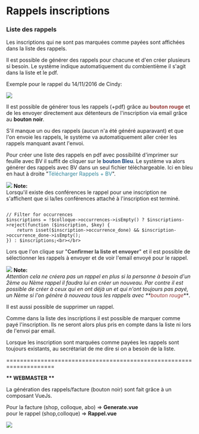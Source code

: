 Rappels inscriptions
====================

### Liste des rappels

Les inscriptions qui ne sont pas marquées comme payées sont affichées dans la liste des rappels.

Il est possible de générer des rappels pour chacune et d'en créer plusieurs si besoin. Le système indique automatiquement du combientième il s'agit dans la liste et le pdf.

Exemple pour le rappel du 14/11/2016 de Cindy:

![](https://library.test/images/O503erVDjyvcAuwW0plvcGTIpyONL4fuJqtFT76a.png)  
  
Il est possible de générer tous les rappels (+pdf) grâce au **<span style="color: rgb(149, 55, 52);">bouton rouge</span>** et de les envoyer directement aux détenteurs de l'inscription via email grâce au **bouton noir**.

S'il manque un ou des rappels (aucun n'a été généré auparavant) et que l'on envoie les rappels, le système va automatiquement aller créer les rappels manquant avant l'envoi.

Pour créer une liste des rappels en pdf avec possibilité d'imprimer sur feuille avec BV il suffit de cliquer sur le <span style="color: rgb(31, 73, 125);">**bouton Bleu**</span>. Le système va alors générer des rappels avec BV dans un seul fichier téléchargeable. Ici en bleu en haut à droite "<span style="color: rgb(49, 133, 155);">Télécharger Rappels + BV</span>".

![](https://library.test/images/3JrqkLfJZ2yKHBPrOQxHTtKwPoTiGNutHs6n7ERX.png)
**Note:**  
Lorsqu'il existe des conférences le rappel pour une inscription ne s'affichent que si la/les conférences attaché à l'inscription est terminé.

```

// Filter for occurrences
$inscriptions = !$colloque->occurrences->isEmpty() ? $inscriptions->reject(function ($inscription, $key) {    
    return isset($inscription->occurrence_done) && $inscription->occurrence_done->isEmpty();
}) : $inscriptions;<br></br>
```

Lors que l'on clique sur "<span style="color: rgb(63, 63, 63);">**Confirmer la liste et envoyer**</span>" et il est possible de sélectionner les rappels à envoyer et de voir l'email envoyé pour le rappel.

![](https://library.test/images/bZbLxUEGSr4BzH2oyyfP8Y9xv6QtSuVNiZEJeF4J.png)
**Note:**  
*Attention cela ne créera pas un rappel en plus si la personne à besoin d'un 2ème ou Nème rappel il faudra lui en créer un nouveau. Par contre il est possible de créer à ceux qui en ont déjà un et qui n'ont toujours pas payé, un Nème si l'on génère à nouveau tous les rappels avec **<span style="color: rgb(149, 55, 52);">bouton rouge</span>****.*

Il est aussi possible de supprimer un rappel.

Comme dans la liste des inscriptions il est possible de marquer comme payé l'inscription. Ils ne seront alors plus pris en compte dans la liste ni lors de l'envoi par email.   
  
Lorsque les inscription sont marquées comme payées les rappels sont toujours existants, au secrétariat de me dire si on a besoin de la liste.

====================================================================

**\*\* WEBMASTER \*\***

La génération des rappels/facture (bouton noir) sont fait grâce à un composant VueJs.

Pour la facture (shop, colloque, abo) =&gt; **Generate.vue**  
pour le rappel (shop,colloque) =&gt; **Rappel.vue**

![](https://library.test/images/oWQDi256Dbkkq0Hrd3V2RzEFBfwEBYsjjbxUfAgq.png)
